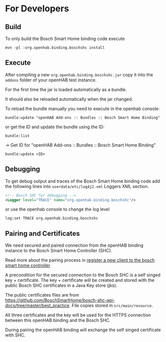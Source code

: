 # For Developers

## Build

To only build the Bosch Smart Home binding code execute

```shell
mvn -pl :org.openhab.binding.boschshc install
```

## Execute

After compiling a new ``org.openhab.binding.boschshc.jar``
copy it into the ``addons`` folder of your openHAB test instance.

For the first time the jar is loaded automatically as a bundle.

It should also be reloaded automatically when the jar changed.

To reload the bundle manually you need to execute in the openhab console:

```shell
bundle:update "openHAB Add-ons :: Bundles :: Bosch Smart Home Binding"
```

or get the ID and update the bundle using the ID:

```shell
bundle:list
```

-> Get ID for "openHAB Add-ons :: Bundles :: Bosch Smart Home Binding"

```shell
bundle:update <ID>
```

## Debugging

To get debug output and traces of the Bosch Smart Home binding code
add the following lines into ``userdata/etc/log4j2.xml`` Loggers XML section.

```xml
<!-- Bosch SHC for debugging -->
<Logger level="TRACE" name="org.openhab.binding.boschshc"/>
```

or use the openhab console to change the log level

```shell
log:set TRACE org.openhab.binding.boschshc
```

## Pairing and  Certificates

We need secured and paired connection from the openHAB binding instance to the Bosch Smart Home Controller (SHC).

Read more about the pairing process in [register a new client to the bosch smart home controller](https://github.com/BoschSmartHome/bosch-shc-api-docs/tree/master/postman#register-a-new-client-to-the-bosch-smart-home-controller)

A precondition for the secured connection to the Bosch SHC is a self singed key + certificate.
The key + certificate will be created and stored with the public Bosch SHC certificates in a Java Key store (jks).

The public certificates files are from <https://github.com/BoschSmartHome/bosch-shc-api-docs/tree/master/best_practice>.
File copies stored in ``src/main/resource``.

All three certificates and the key will be used for the HTTPS connection between
this openHAB binding and the Bosch SHC.

During pairing the openHAB binding will exchange the self singed certificate with SHC.
